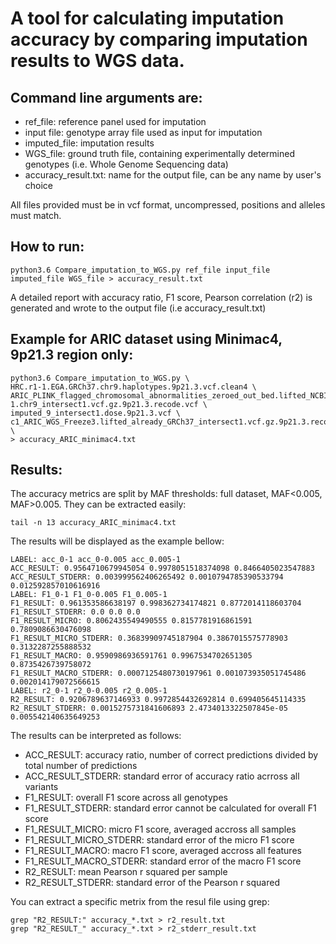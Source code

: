 # A tool for calculating imputation accuracy by comparing imputation results to WGS data.

## Command line arguments are:

- ref_file: reference panel used for imputation
- input file: genotype array file used as input for imputation
- imputed_file: imputation results
- WGS_file: ground truth file, containing experimentally determined genotypes (i.e. Whole Genome Sequencing data)
- accuracy_result.txt: name for the output file, can be any name by user's choice

All files provided must be in vcf format, uncompressed, positions and alleles must match.

## How to run:
```
python3.6 Compare_imputation_to_WGS.py ref_file input_file imputed_file WGS_file > accuracy_result.txt
```

A detailed report with accuracy ratio, F1 score, Pearson correlation (r2) is generated and wrote to the output file (i.e accuracy_result.txt)

## Example for ARIC dataset using Minimac4, 9p21.3 region only:
```
python3.6 Compare_imputation_to_WGS.py \
HRC.r1-1.EGA.GRCh37.chr9.haplotypes.9p21.3.vcf.clean4 \
ARIC_PLINK_flagged_chromosomal_abnormalities_zeroed_out_bed.lifted_NCBI36_to_GRCh37.GH.ancestry-1.chr9_intersect1.vcf.gz.9p21.3.recode.vcf \
imputed_9_intersect1.dose.9p21.3.vcf \
c1_ARIC_WGS_Freeze3.lifted_already_GRCh37_intersect1.vcf.gz.9p21.3.recode.vcf \
> accuracy_ARIC_minimac4.txt
```

## Results:

The accuracy metrics are split by MAF thresholds: full dataset, MAF<0.005, MAF>0.005. They can be extracted easily:
```
tail -n 13 accuracy_ARIC_minimac4.txt
```

The results will be displayed as the example bellow: 
```
LABEL: acc_0-1 acc_0-0.005 acc_0.005-1
ACC_RESULT: 0.9564710679945054 0.9978051518374098 0.8466405023547883
ACC_RESULT_STDERR: 0.003999562406265492 0.0010794785390533794 0.012592857010616916
LABEL: F1_0-1 F1_0-0.005 F1_0.005-1
F1_RESULT: 0.961353586638197 0.998362734174821 0.8772014118603704
F1_RESULT_STDERR: 0.0 0.0 0.0
F1_RESULT_MICRO: 0.8062435549490555 0.8157781916861591 0.7809086630476098
F1_RESULT_MICRO_STDERR: 0.36839909745187904 0.3867015575778903 0.3132287255888532
F1_RESULT_MACRO: 0.9590986936591761 0.9967534702651305 0.8735426739758072
F1_RESULT_MACRO_STDERR: 0.0007125480730197961 0.001073935051745486 0.002014179072566615
LABEL: r2_0-1 r2_0-0.005 r2_0.005-1
R2_RESULT: 0.9206789637146933 0.9972854432692814 0.699405645114335
R2_RESULT_STDERR: 0.0015275731841606893 2.4734013322507845e-05 0.005542140635649253
```

The results can be interpreted as follows:

- ACC_RESULT: accuracy ratio, number of correct predictions divided by total number of predictions
- ACC_RESULT_STDERR: standard error of accuracy ratio acrross all variants
- F1_RESULT: overall F1 score across all genotypes
- F1_RESULT_STDERR: standard error cannot be calculated for overall F1 score
- F1_RESULT_MICRO: micro F1 score, averaged accross all samples
- F1_RESULT_MICRO_STDERR: standard error of the micro F1 score
- F1_RESULT_MACRO: macro F1 score, averaged accross all features
- F1_RESULT_MACRO_STDERR:  standard error of the macro F1 score
- R2_RESULT: mean Pearson r squared per sample
- R2_RESULT_STDERR: standard error of the Pearson r squared


You can extract a specific metrix from the resul file using grep:
```
grep "R2_RESULT:" accuracy_*.txt > r2_result.txt
grep "R2_RESULT_" accuracy_*.txt > r2_stderr_result.txt
```

